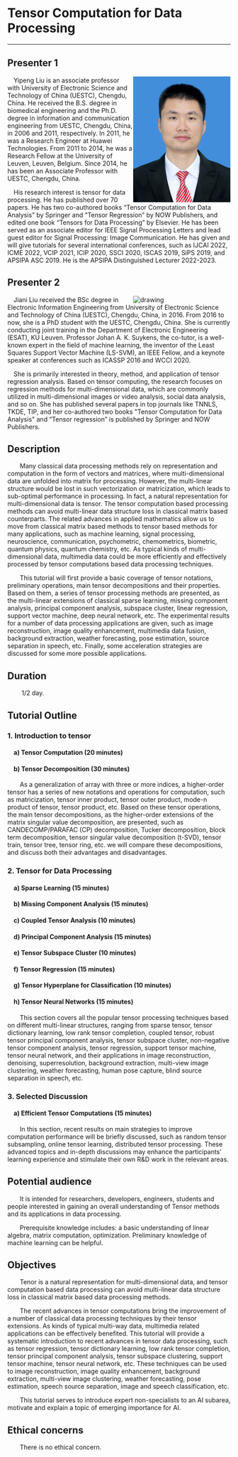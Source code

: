 # Tensor Computation for Data Processing   

----------------------------------
  
## Presenter 1

<img align="right" src="https://github.com/yipengliu/ijcai2022tutorial/raw/gh-pages/image.png" alt="drawing" width="220"/>

&emsp;Yipeng Liu is an associate professor with University of Electronic Science and Technology of China (UESTC), Chengdu, China. He received the B.S. degree in biomedical engineering and the Ph.D. degree in information and communication engineering from UESTC, Chengdu, China, in 2006 and 2011, respectively. In 2011, he was a Research Engineer at Huawei Technologies. From 2011 to 2014, he was a Research Fellow at the University of Leuven, Leuven, Belgium. Since 2014, he has been an Associate Professor with UESTC, Chengdu, China. 

&emsp;His research interest is tensor for data processing. He has published over 70 papers. He has two co-authored books “Tensor Computation for Data Analysis” by Springer and “Tensor Regression” by NOW Publishers, and edited one book “Tensors for Data Processing” by Elsevier. He has been served as an associate editor for IEEE Signal Processing Letters and lead guest editor for Signal Processing: Image Communication. He has given and will give tutorials for several international conferences, such as IJCAI 2022, ICME 2022, VCIP 2021, ICIP 2020, SSCI 2020, ISCAS 2019, SiPS 2019, and APSIPA ASC 2019. He is the APSIPA Distinguished Lecturer 2022-2023.

## Presenter 2

<img align="right" src="https://github.com/yipengliu/ijcai2022tutorial/raw/gh-pages/liujiani2.jpg" alt="drawing" width="220"/>

&emsp;Jiani Liu received the BSc degree in Electronic Information Engineering from University of Electronic Science and Technology of China (UESTC), Chengdu, China, in 2016. From 2016 to now, she is a PhD student with the UESTC, Chengdu, China. She is currently conducting joint training in the Department of Electronic Engineering (ESAT), KU Leuven. Professor Johan A. K. Suykens, the co-tutor, is a well-known expert in the field of machine learning, the inventor of the Least Squares Support Vector Machine (LS-SVM), an IEEE Fellow, and a keynote speaker at conferences such as ICASSP 2016 and WCCI 2020.

&emsp;She is primarily interested in theory, method, and application of tensor regression analysis. Based on tensor computing, the research focuses on regression methods for multi-dimensional data, which are commonly utilized in multi-dimensional images or video analysis, social data analysis, and so on. She has published several papers in top journals like TNNLS, TKDE, TIP, and her co-authored two books "Tensor Computation for Data Analysis"  and “Tensor regression” is published by Springer and NOW Publishers.


## Description


&emsp;&emsp;Many classical data processing methods rely on representation and computation in the form of vectors and matrices, where multi-dimensional data are unfolded into matrix for processing. However, the multi-linear structure would be lost in such vectorization or matricization, which leads to sub-optimal performance in processing. In fact, a natural representation for multi-dimensional data is tensor. The tensor computation based processing methods can avoid multi-linear data structure loss in classical matrix based counterparts. The related advances in applied mathematics allow us to move from classical matrix based methods to tensor based methods for many applications, such as machine learning, signal processing, neuroscience, communication, psychometric, chemometrics, biometric, quantum physics, quantum chemistry, etc. As typical kinds of multi-dimensional data, multimedia data could be more efficiently and effectively processed by tensor computations based data processing techniques.


&emsp;&emsp;This tutorial will first provide a basic coverage of tensor notations, preliminary operations, main tensor decompositions and their properties. Based on them, a series of tensor processing methods are presented, as the multi-linear extensions of classical sparse learning, missing component analysis, principal component analysis, subspace cluster, linear regression, support vector machine, deep neural network, etc. The experimental results for a number of data processing applications are given, such as image reconstruction, image quality enhancement, multimedia data fusion, background extraction, weather forecasting, pose estimation, source separation in speech, etc. Finally, some acceleration strategies are discussed for some more possible applications.


## Duration  

&emsp;&emsp; 1/2 day.
  
  
## Tutorial Outline
### 1.	Introduction to tensor
####   &emsp;a)	Tensor Computation (20 minutes)
####   &emsp;b)	Tensor Decomposition (30 minutes)


&emsp;&emsp;As a generalization of array with three or more indices, a higher-order tensor has a series of new notations and operations for computation, such as matricization, tensor inner product, tensor outer product, mode-n product of tensor, tensor product, etc. Based on these tensor operations, the main tensor decompositions, as the higher-order extensions of the matrix singular value decomposition, are presented, such as CANDECOMP/PARAFAC (CP) decomposition, Tucker decomposition, block term decomposition, tensor singular value decomposition (t-SVD), tensor train, tensor tree, tensor ring, etc. we will compare these decompositions, and discuss both their advantages and disadvantages.


### 2.	Tensor for Data Processing
#### &emsp;a)	Sparse Learning (15 minutes)
#### &emsp;b)	Missing Component Analysis (15 minutes)
#### &emsp;c)	Coupled Tensor Analysis (10 minutes)
#### &emsp;d)	Principal Component Analysis (15 minutes)
#### &emsp;e)	Tensor Subspace Cluster (10 minutes)
#### &emsp;f)	Tensor Regression (15 minutes) 
#### &emsp;g)	Tensor Hyperplane for Classification (10 minutes)
#### &emsp;h)	Tensor Neural Networks (15 minutes)

&emsp;&emsp;This section covers all the popular tensor processing techniques based on different multi-linear structures, ranging from sparse tensor, tensor dictionary learning, low rank tensor completion, coupled tensor, robust tensor principal component analysis, tensor subspace cluster, non-negative tensor component analysis, tensor regression, support tensor machine, tensor neural network, and their applications in image reconstruction, denoising, superresolution, background extraction, multi-view image clustering, weather forecasting, human pose capture, blind source separation in speech, etc. 


### 3.	Selected Discussion
#### &emsp;a)	Efficient Tensor Computations (15 minutes)

&emsp;&emsp;In this section, recent results on main strategies to improve computation performance will be briefly discussed, such as random tensor subsampling, online tensor learning, distributed tensor processing. These advanced topics and in-depth discussions may enhance the participants’ learning experience and stimulate their own R&D work in the relevant areas.


## Potential audience

&emsp;&emsp;It is intended for researchers, developers, engineers, students and people interested in gaining an overall understanding of Tensor methods and its applications in data processing.

&emsp;&emsp;Prerequisite knowledge includes: a basic understanding of linear algebra, matrix computation, optimization. Preliminary knowledge of machine learning can be helpful.


## Objectives

&emsp;&emsp;Tenor is a natural representation for multi-dimensional data, and tensor computation based data processing can avoid multi-linear data structure loss in classical matrix based data processing methods. 

&emsp;&emsp;The recent advances in tensor computations bring the improvement of a number of classical data processing techniques by their tensor extensions. As kinds of typical multi-way data, multimedia related applications can be effectively benefited. This tutorial will provide a systematic introduction to recent advances in tensor data processing, such as tensor regression, tensor dictionary learning, low rank tensor completion, tensor principal component analysis, tensor subspace clustering, support tensor machine, tensor neural network, etc. These techniques can be used to image reconstruction, image quality enhancement, background extraction, multi-view image clustering, weather forecasting, pose estimation, speech source separation, image and speech classification, etc.

&emsp;&emsp;This tutorial serves to introduce expert non-specialists to an AI subarea, motivate and explain a topic of emerging importance for AI.

## Ethical concerns

&emsp;&emsp;There is no ethical concern.


